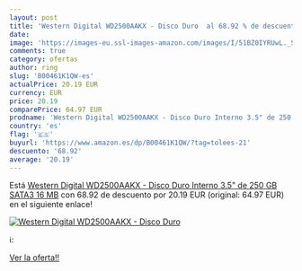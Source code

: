 ```yaml
---
layout: post
title: 'Western Digital WD2500AAKX - Disco Duro  al 68.92 % de descuento'
date: 
image: 'https://images-eu.ssl-images-amazon.com/images/I/51BZ0IYRUwL._SL200_.jpg'
comments: true
category: ofertas
author: ring
slug: 'B00461K1QW-es'
actualPrice: 20.19 EUR
currency: EUR
price: 20.19
comparePrice: 64.97 EUR
prodname: 'Western Digital WD2500AAKX - Disco Duro Interno 3.5" de 250 GB  SATA3  16 MB'
country: 'es'
flag: '🇪🇸'
buyurl: 'https://www.amazon.es/dp/B00461K1QW/?tag=tolees-21'
descuento: '68.92'
average: '20.19'
---
```


Está [Western Digital WD2500AAKX - Disco Duro Interno 3.5" de 250 GB  SATA3  16 MB](https://www.amazon.es/dp/B00461K1QW/?tag=tolees-21) con 68.92 de descuento por 20.19 EUR (original: 64.97 EUR) en el siguiente enlace!

[![Western Digital WD2500AAKX - Disco Duro ](https://images-eu.ssl-images-amazon.com/images/I/51BZ0IYRUwL._SL200_.jpg)](https://www.amazon.es/dp/B00461K1QW/?tag=tolees-21)

ℹ️:


[Ver la oferta!!](https://www.amazon.es/dp/B00461K1QW/?tag=tolees-21)
